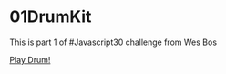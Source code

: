 # 01DrumKit

This is part 1 of #Javascript30 challenge from Wes Bos

[Play Drum!](https://nilkamal.github.io/DrumKitJS01/)
